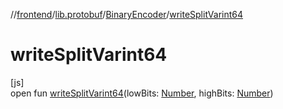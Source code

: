 //[frontend](../../../index.md)/[lib.protobuf](../index.md)/[BinaryEncoder](index.md)/[writeSplitVarint64](write-split-varint64.md)

# writeSplitVarint64

[js]\
open fun [writeSplitVarint64](write-split-varint64.md)(lowBits: [Number](https://kotlinlang.org/api/latest/jvm/stdlib/kotlin/-number/index.html), highBits: [Number](https://kotlinlang.org/api/latest/jvm/stdlib/kotlin/-number/index.html))
